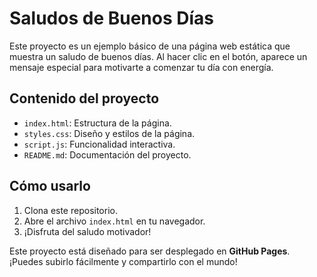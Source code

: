 # Saludos de Buenos Días

Este proyecto es un ejemplo básico de una página web estática que muestra un saludo de buenos días. Al hacer clic en el botón, aparece un mensaje especial para motivarte a comenzar tu día con energía.

## Contenido del proyecto

- `index.html`: Estructura de la página.
- `styles.css`: Diseño y estilos de la página.
- `script.js`: Funcionalidad interactiva.
- `README.md`: Documentación del proyecto.

## Cómo usarlo

1. Clona este repositorio.
2. Abre el archivo `index.html` en tu navegador.
3. ¡Disfruta del saludo motivador!

Este proyecto está diseñado para ser desplegado en **GitHub Pages**. ¡Puedes subirlo fácilmente y compartirlo con el mundo!
